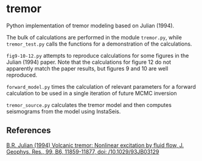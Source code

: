 # tremor
Python implementation of tremor modeling based on Julian (1994).

The bulk of calculations are performed in the module `tremor.py`, while `tremor_test.py` calls the functions for a demonstration of the calculations.

`fig9-10-12.py` attempts to reproduce calculations for some figures in the Julian (1994) paper.  Note that the calculations for figure 12 do not apparently match the paper results, but figures 9 and 10 are well reproduced.

`forward_model.py` times the calculation of relevant parameters for a forward calculation to be used in a single iteration of future MCMC inversion

`tremor_source.py` calculates the tremor model and then computes seismograms from the model using InstaSeis.

## References
[B.R. Julian (1994) Volcanic tremor: Nonlinear excitation by fluid flow, J. Geophys. Res., 99, B6, 11859-11877, doi: /10.1029/93JB03129](https://doi.org/10.1029/93JB03129)
